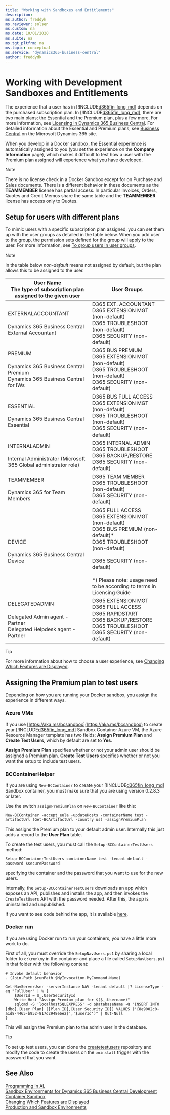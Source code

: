 ```yaml
---
title: "Working with Sandboxes and Entitlements"
description:
ms.author: freddyk
ms.reviewer: solsen
ms.custom: na
ms.date: 10/01/2020
ms.suite: na
ms.tgt_pltfrm: na
ms.topic: conceptual
ms.service: "dynamics365-business-central"
author: freddydk
---
```


# Working with Development Sandboxes and Entitlements

The experience that a user has in [!INCLUDE[d365fin_long_md](includes/d365fin_long_md.md)] depends on the purchased subscription plan. In [!INCLUDE[d365fin_long_md](includes/d365fin_long_md.md)], there are two main plans; the Essential and the Premium plan, plus a few more. For more information, see [Licensing in Dynamics 365 Business Central](../deployment/licensing.md). For detailed information about the Essential and Premium plans, see [Business Central](https://dynamics.microsoft.com/business-central/overview/) on the Microsoft Dynamics 365 site.  

When you develop in a Docker sandbox, the Essential experience is automatically assigned to you (you set the experience on the **Company Information** page), which makes it difficult to test how a user with the Premium plan assigned will experience what you have developed.

> [!NOTE]  
> There is no license check in a Docker Sandbox except for on Purchase and Sales documents. There is a different behavior in these documents as the **TEAMMEMBER** license has partial access. In particular Invoices, Orders, Quotes and Credit Memos share the same table and the **TEAMMEMBER** license has access only to Quotes.

## Setup for users with different plans

To mimic users with a specific subscription plan assigned, you can set them up with the user groups as detailed in the table below. When you add user to the group, the permission sets defined for the group will apply to the user. For more information, see [To group users in user groups](/dynamics365/business-central/ui-define-granular-permissions#to-manage-permissions-through-user-groups).

> [!NOTE]  
> In the table below *non-default* means not assigned by default, but the plan allows this to be assigned to the user.

|User Name <br>The type of subscription plan <br> assigned to the given user|User Groups|
|---------|-----------
|EXTERNALACCOUNTANT<br><br>Dynamics 365 Business Central External Accountant|D365 EXT. ACCOUNTANT<br>D365 EXTENSION MGT (non-default)<br>D365 TROUBLESHOOT (non-default)<br>D365 SECURITY (non-default)|
|PREMIUM<br><br>Dynamics 365 Business Central Premium<br>Dynamics 365 Business Central for IWs|D365 BUS PREMIUM<br>D365 EXTENSION MGT (non-default)<br>D365 TROUBLESHOOT (non-default)<br>D365 SECURITY (non-default)|
|ESSENTIAL<br><br>Dynamics 365 Business Central Essential|D365 BUS FULL ACCESS<br>D365 EXTENSION MGT (non-default)<br>D365 TROUBLESHOOT (non-default)<br>D365 SECURITY (non-default)|
|INTERNALADMIN<br><br>Internal Administrator (Microsoft 365 Global administrator role)|D365 INTERNAL ADMIN<br>D365 TROUBLESHOOT<br>D365 BACKUP/RESTORE<br>D365 SECURITY (non-default)|
|TEAMMEMBER<br><br>Dynamics 365 for Team Members|D365 TEAM MEMBER<br>D365 TROUBLESHOOT (non-default)<br>D365 SECURITY (non-default)|
|DEVICE    <br><br>Dynamics 365 Business Central Device|D365 FULL ACCESS<br>D365 EXTENSION MGT (non-default)<br>D365 BUS PREMIUM (non-default)* <br>D365 TROUBLESHOOT (non-default)<br><br>D365 SECURITY (non-default)<br><br> *) Please note: usage need to be according to terms in Licensing Guide |
|DELEGATEDADMIN<br><br>Delegated Admin agent - Partner<br>Delegated Helpdesk agent - Partner|D365 EXTENSION MGT<br>D365 FULL ACCESS<br>D365 RAPIDSTART<br>D365 BACKUP/RESTORE<br>D365 TROUBLESHOOT<br>D365 SECURITY (non-default)|

> [!TIP]  
> For more information about how to choose a user experience, see [Changing Which Features are Displayed](/dynamics365/business-central/ui-experiences#choosing-a-user-experience-to-show-or-hide-features).

## Assigning the Premium plan to test users
Depending on how you are running your Docker sandbox, you assign the experience in different ways.

### Azure VMs
If you use [https://aka.ms/bcsandbox](https://aka.ms/bcsandbox) to create your [!INCLUDE[d365fin_long_md](includes/d365fin_long_md.md)] Sandbox Container Azure VM, the Azure Resource Manager template has two fields; **Assign Premium Plan** and **Create Test Users**, which by default are set to **Yes**.

**Assign Premium Plan** specifies whether or not your admin user should be assigned a Premium plan. **Create Test Users** specifies whether or not you want the setup to include test users. 

### BCContainerHelper
If you are using `New-BCContainer` to create your [!INCLUDE[d365fin_long_md](includes/d365fin_long_md.md)] Sandbox container, you must make sure that you are using version 0.2.8.3 or later.

Use the switch `assignPremiumPlan` on `New-BCContainer` like this:

```
New-BCContainer -accept_eula -updateHosts -containerName test -artifactUrl (Get-BCArtifactUrl -country us) -assignPremiumPlan
```

This assigns the Premium plan to your default admin user. Internally this just adds a record to the **User Plan** table.

To create the test users, you must call the `Setup-BCContainerTestUsers` method:

```
Setup-BCContainerTestUsers containerName test -tenant default -password $securePassword
```

specifying the container and the password that you want to use for the new users.

Internally, the `Setup-BCContainerTestUsers` downloads an app which exposes an API, publishes and installs the app, and then invokes the `CreateTestUsers` API with the password needed. After this, the app is uninstalled and unpublished.

If you want to see code behind the app, it is available [here](https://dev.azure.com/businesscentralapps/CreateTestUsers).

### Docker run
If you are using Docker run to run your containers, you have a little more work to do.

First of all, you must override the `SetupNavUsers.ps1` by sharing a local folder to `c:\run\my` in the container and place a file called `SetupNavUsers.ps1` in that folder with the following content:

```
# Invoke default behavior
. (Join-Path $runPath $MyInvocation.MyCommand.Name)
 
Get-NavServerUser -serverInstance NAV -tenant default |? LicenseType -eq "FullUser" | % {
    $UserId = $_.UserSecurityId
    Write-Host "Assign Premium plan for $($_.Username)"
    sqlcmd -S 'localhostSQLEXPRESS' -d $DatabaseName -Q "INSERT INTO [dbo].[User Plan] ([Plan ID],[User Security ID]) VALUES ('{8e9002c0-a1d8-4465-b952-817d2948e6e2}','$userId')" | Out-Null
}
```

This will assign the Premium plan to the admin user in the database.

> [!TIP]  
> To set up test users, you can clone the [createtestusers](https://dev.azure.com/businesscentralapps/CreateTestUsers) repository and modify the code to create the users on the `oninstall` trigger with the password that you want.

## See Also

[Programming in AL](devenv-programming-in-al.md)  
[Sandbox Environments for Dynamics 365 Business Central Development](devenv-sandbox-overview.md)  
[Container Sandbox](devenv-get-started-container-sandbox.md)  
[Changing Which Features are Displayed](/dynamics365/business-central/ui-experiences#choosing-a-user-experience-to-show-or-hide-features)  
[Production and Sandbox Environments](../administration/environment-types.md)  
